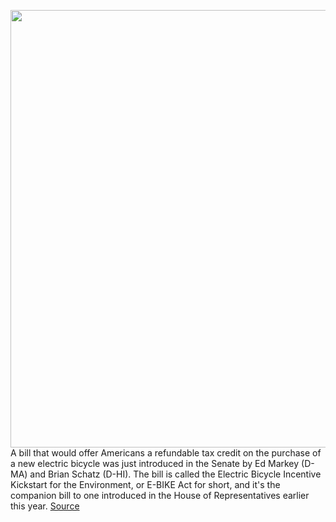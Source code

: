 <img src='https://cdn.vox-cdn.com/thumbor/nQK5ddP8_i8lGv6w-CPX7UkKc20=/0x0:5358x3130/1200x800/filters:focal(2251x1137:3107x1993)/cdn.vox-cdn.com/uploads/chorus_image/image/69626470/1311180591.0.jpg' width='700px' /><br/>
A bill that would offer Americans a refundable tax credit on the purchase of a new electric bicycle was just introduced in the Senate by Ed Markey (D-MA) and Brian Schatz (D-HI). The bill is called the Electric Bicycle Incentive Kickstart for the Environment, or E-BIKE Act for short, and it's the companion bill to one introduced in the House of Representatives earlier this year.
<a href='https://www.theverge.com/2021/7/24/22590792/ebike-act-senate-brian-schatz-tax-credit-infrastructure'> Source <a/>